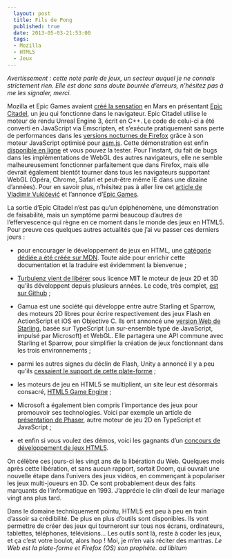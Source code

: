 ```yaml
---
  layout: post
  title: Fils de Pong
  published: true
  date: 2013-05-03-21:53:00
  tags:
  - Mozilla
  - HTML5
  - Jeux
---
```


_Avertissement : cette note parle de jeux, un secteur auquel je ne connais strictement rien. Elle est donc sans doute bourrée d’erreurs, n’hésitez pas à me les signaler, merci._

Mozilla et Epic Games avaient [créé la sensation](http://blog.mozilla.org/blog/2013/03/27/mozilla-is-unlocking-the-power-of-the-web-as-a-platform-for-gaming/) en Mars en présentant [Epic Citadel](http://www.unrealengine.com/html5/), un jeu qui fonctionne dans le navigateur. Epic Citadel utilise le moteur de rendu Unreal Engine 3, écrit en C++. Le code de celui-ci a été converti en JavaScript via Emscripten, et s’exécute pratiquement sans perte de performances dans les [versions nocturnes de Firefox](http://nightly.mozilla.org/) grâce à son moteur JavaScript optimisé pour [asm.js](http://esquisses.clochix.net/2013/02/19/asmjs/). Cette démonstration est enfin [disponible en ligne](http://www.unrealengine.com/html5/) et vous pouvez la tester. Pour l’instant, du fait de bugs dans les implémentations de WebGL des autres navigateurs, elle ne semble malheureusement fonctionner parfaitement que dans Firefox, mais elle devrait également bientôt tourner dans tous les navigateurs supportant WebGL (Opéra, Chrome, Safari et peut-être même IE dans une dizaine d’années). Pour en savoir plus, n’hésitez pas à aller lire cet [article de Vladimir Vukićević](http://blog.bitops.com/blog/2013/05/01/unreal-javascript/) et l’annonce d’[Epic Games](http://www.unrealengine.com/en/news/epic_games_releases_epic_citadel_on_the_web/).

La sortie d’Epic Citadel n’est pas qu’un épiphénomène, une démonstration de faisabilité, mais un symptôme parmi beaucoup d’autres de l’effervescence qui règne en ce moment dans le monde des jeux en HTML5. Pour preuve ces quelques autres actualités que j’ai vu passer ces derniers jours :

- pour encourager le développement de jeux en HTML, une [catégorie dédiée a été créée sur MDN](https://developer.mozilla.org/en-US/docs/Games). Toute aide pour enrichir cette documentation et la traduire est évidemment la bienvenue ;

- [Turbulenz vient de libérer](http://news.turbulenz.com/post/49430669886/turbulenz-engine-goes-open-source) sous licence MIT le moteur de jeux 2D et 3D qu’ils développent depuis plusieurs années. Le code, très complet, [est sur Github](https://github.com/turbulenz/turbulenz_engine) ;

- Gamua est une société qui développe entre autre Starling et Sparrow, des moteurs 2D libres pour écrire respectivement des jeux Flash en ActionScript et iOS en Objective C. Ils ont annoncé une [version Web de Starling](http://gamua.com/blog/2013/05/a-bird-for-the-modern-web), basée sur TypeScript (un sur-ensemble typé de JavaScript, impulsé par Microsoft) et WebGL. Elle partagera une API commune avec Starling et Sparrow, pour simplifier la création de jeux fonctionnant dans les trois environnements ;

- parmi les autres signes du déclin de Flash, Unity a annoncé il y a peu qu’ils [cessaient le support de cette plate-forme](http://blogs.unity3d.com/2013/04/23/sunsetting-flash/) ;

- les moteurs de jeu en HTML5 se multiplient, un site leur est désormais consacré, [HTML5 Game Engine](http://html5gameengine.com/) ;

- Microsoft a également bien compris l’importance des jeux pour promouvoir ses technologies. Voici par exemple un article de [présentation de Phaser](http://jessefreeman.com/game-dev/building-a-html5-game-with-phaser/), autre moteur de jeu 2D en TypeScript et JavaScript ;

- et enfin si vous voulez des démos, voici les gagnants d’un [concours de développement de jeux HTML5](http://blog.udacity.com/2013/05/html5-game-development-contest-winners.html).

On célèbre ces jours-ci les vingt ans de la libération du Web. Quelques mois après cette libération, et sans aucun rapport, sortait Doom, qui ouvrait une nouvelle étape dans l’univers des jeux vidéos, en commençant à populariser les jeux multi-joueurs en 3D. Ce sont probablement deux des faits marquants de l’informatique en 1993. J’apprécie le clin d’œil de leur mariage vingt ans plus tard.

Dans le domaine techniquement pointu, HTML5 est peu à peu en train d’assoir sa crédibilité. De plus en plus d’outils sont disponibles. Ils vont permettre de créer des jeux qui tourneront sur tous nos écrans, ordinateurs, tablettes, téléphones, télévisions… Les outils sont là, reste à coder les jeux, et ça c’est votre boulot, alors hop ! Moi, je m’en vais réciter des mantras. _Le Web est la plate-forme et Firefox (OS) son prophète. ad libitum_

